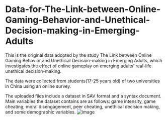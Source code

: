 # Data-for-The-Link-between-Online-Gaming-Behavior-and-Unethical-Decision-making-in-Emerging-Adults
This is the original data adopted by the study The Link between Online Gaming Behavior and Unethical Decision-making in Emerging Adults, which investigates the effect of online gameplay on emerging adults’ real-life unethical decision-making. 

The data were collected from students(17-25 years old) of two universities in China using an online survey. 

The uploaded files include a dataset in SAV format and a syntax document. Main variables the dataset contains are as follows: game intensity, game cheating, moral disengagement, peer cheating, unethical decision making, and some demographic variables.
![image](https://user-images.githubusercontent.com/101687372/158619784-5f92a747-ce41-4aba-bf37-82bc41527c20.png)
